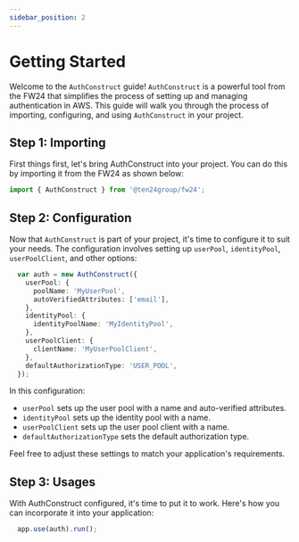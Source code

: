 ```yaml
---
sidebar_position: 2
---
```


# Getting Started

Welcome to the `AuthConstruct` guide! `AuthConstruct` is a powerful tool from the FW24 that simplifies the process of setting up and managing authentication in AWS. This guide will walk you through the process of importing, configuring, and using `AuthConstruct` in your project.

## Step 1: Importing

First things first, let's bring AuthConstruct into your project. You can do this by importing it from the FW24 as shown below:

```ts
import { AuthConstruct } from '@ten24group/fw24';
```

## Step 2: Configuration

Now that `AuthConstruct` is part of your project, it's time to configure it to suit your needs. The configuration involves setting up `userPool`, `identityPool`, `userPoolClient`, and other options:

```ts
  var auth = new AuthConstruct({
    userPool: {
      poolName: 'MyUserPool',
      autoVerifiedAttributes: ['email'],
    },
    identityPool: {
      identityPoolName: 'MyIdentityPool',
    },
    userPoolClient: {
      clientName: 'MyUserPoolClient',
    },
    defaultAuthorizationType: 'USER_POOL',
  });
```

In this configuration:

- `userPool` sets up the user pool with a name and auto-verified attributes.
- `identityPool` sets up the identity pool with a name.
- `userPoolClient` sets up the user pool client with a name.
- `defaultAuthorizationType` sets the default authorization type.

Feel free to adjust these settings to match your application's requirements.

## Step 3: Usages

With AuthConstruct configured, it's time to put it to work. Here's how you can incorporate it into your application:

```ts
  app.use(auth).run();
```
